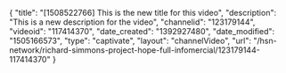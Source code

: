 {
    "title": "[1508522766] This is the new title for this video",
    "description": "This is a new description for the video",
    "channelid": "123179144",
    "videoid": "117414370",
    "date_created": "1392927480",
    "date_modified": "1505166573",
    "type": "captivate",
    "layout": "channelVideo",
    "url": "\/hsn-network\/richard-simmons-project-hope-full-infomercial\/123179144-117414370"
}